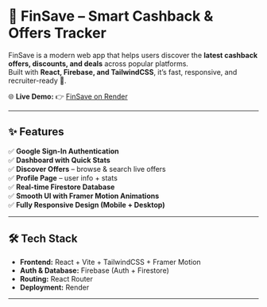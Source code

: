# 💸 FinSave – Smart Cashback & Offers Tracker  

FinSave is a modern web app that helps users discover the **latest cashback offers, discounts, and deals** across popular platforms.  
Built with **React, Firebase, and TailwindCSS**, it’s fast, responsive, and recruiter-ready 🚀.  

🌐 **Live Demo:** 👉 [FinSave on Render](https://finsave-dalp.onrender.com)

---

## ✨ Features  

✅ **Google Sign-In Authentication**  
✅ **Dashboard with Quick Stats**  
✅ **Discover Offers** – browse & search live offers  
✅ **Profile Page** – user info + stats  
✅ **Real-time Firestore Database**  
✅ **Smooth UI with Framer Motion Animations**  
✅ **Fully Responsive Design (Mobile + Desktop)**  

---

## 🛠️ Tech Stack  

- **Frontend:** React + Vite + TailwindCSS + Framer Motion  
- **Auth & Database:** Firebase (Auth + Firestore)  
- **Routing:** React Router  
- **Deployment:** Render  

---

